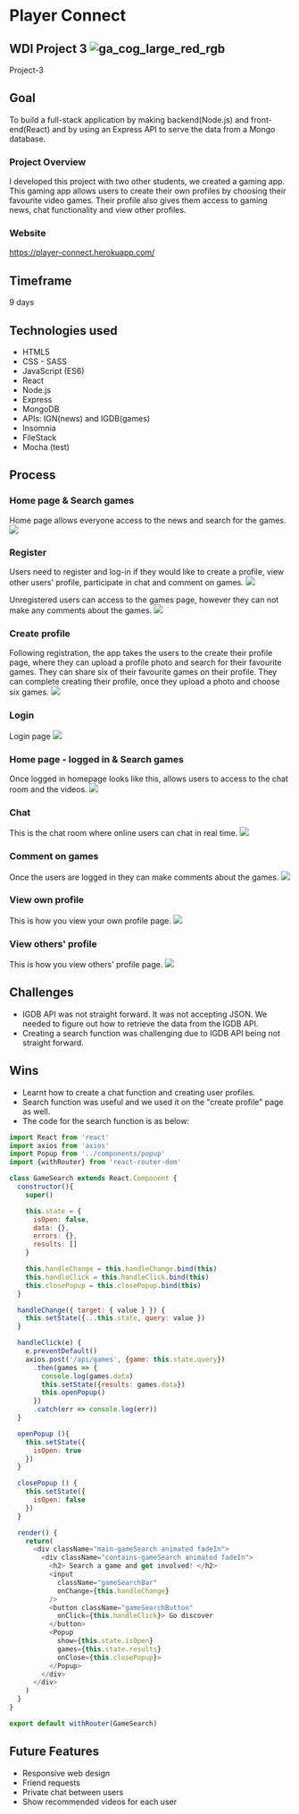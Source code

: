 # Player Connect
## WDI Project 3 ![ga_cog_large_red_rgb](https://cloud.githubusercontent.com/assets/40461/8183776/469f976e-1432-11e5-8199-6ac91363302b.png)
Project-3

## Goal
To build a full-stack application by making backend(Node.js) and front-end(React) and by using an Express API to serve the data from a Mongo database.

### Project Overview
I developed this project with two other students, we created a gaming app. This gaming app allows users to create their own profiles by choosing their favourite video games. Their profile also gives them access to gaming news, chat functionality and view other profiles.

### Website
https://player-connect.herokuapp.com/

## Timeframe
9 days

## Technologies used
* HTML5
* CSS - SASS
* JavaScript (ES6)
* React
* Node.js
* Express
* MongoDB
* APIs: IGN(news) and IGDB(games)
* Insomnia
* FileStack
* Mocha (test)

## Process
### Home page & Search games
Home page allows everyone access to the news and search for the games.
![](src/assets/screenshots/homepage.png)

### Register
Users need to register and log-in if they would like to create a profile, view other users' profile, participate in chat and comment on games.
![](src/assets/screenshots/register.png)

Unregistered users can access to the games page, however they can not make any comments about the games.
![](src/assets/screenshots/games-comments-locked.png)

### Create profile
Following registration, the app takes the users to the create their profile page, where they can upload a profile photo and search for their favourite games. They can share  six of their favourite games on their profile. They can complete creating their profile, once they upload a photo and choose six games.
![](src/assets/screenshots/create-profile.png)

### Login
Login page
![](src/assets/screenshots/login.png)

### Home page - logged in & Search games
Once logged in homepage looks like this, allows users to access to the chat room and the videos.
![](src/assets/screenshots/home-loggedin.png)

### Chat
This is the chat room where online users can chat in real time.
![](src/assets/screenshots/chat.png)

### Comment on games
Once the users are logged in they can make comments about the games.
![](src/assets/screenshots/game-page.png)

### View own profile
This is how you view your own profile page.
![](src/assets/screenshots/own-profile.png)

### View others' profile
This is how you view others' profile page.
![](src/assets/screenshots/view-others-profile.png)

## Challenges
* IGDB API was not straight forward. It was not accepting JSON. We needed to figure out how to retrieve the data from the IGDB API.
* Creating a search function was challenging due to IGDB API being not straight forward.

## Wins
* Learnt how to create a chat function and creating user profiles.
* Search function was useful and we used it on the "create profile" page as well.
* The code for the search function is as below:
```javascript
import React from 'react'
import axios from 'axios'
import Popup from '../components/popup'
import {withRouter} from 'react-router-dom'

class GameSearch extends React.Component {
  constructor(){
    super()

    this.state = {
      isOpen: false,
      data: {},
      errors: {},
      results: []
    }

    this.handleChange = this.handleChange.bind(this)
    this.handleClick = this.handleClick.bind(this)
    this.closePopup = this.closePopup.bind(this)
  }

  handleChange({ target: { value } }) {
    this.setState({...this.state, query: value })
  }

  handleClick(e) {
    e.preventDefault()
    axios.post('/api/games', {game: this.state.query})
      .then(games => {
        console.log(games.data)
        this.setState({results: games.data})
        this.openPopup()
      })
      .catch(err => console.log(err))
  }

  openPopup (){
    this.setState({
      isOpen: true
    })
  }

  closePopup () {
    this.setState({
      isOpen: false
    })
  }

  render() {
    return(
      <div className="main-gameSearch animated fadeIn">
        <div className="contains-gameSearch animated fadeIn">
          <h2> Search a game and get involved! </h2>
          <input
            className="gameSearchBar"
            onChange={this.handleChange}
          />
          <button className="gameSearchButton"
            onClick={this.handleClick}> Go discover
          </button>
          <Popup
            show={this.state.isOpen}
            games={this.state.results}
            onClose={this.closePopup}>
          </Popup>
        </div>
      </div>
    )
  }
}

export default withRouter(GameSearch)
```

## Future Features
* Responsive web design
* Friend requests
* Private chat between users
* Show recommended videos for each user
